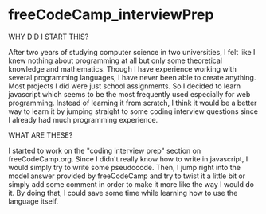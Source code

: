 # freeCodeCamp_interviewPrep

WHY DID I START THIS?

After two years of studying computer science in two universities, I felt like I knew nothing about programming at all but only some theoretical knowledge and mathematics. Though I have experience working with several programming languages, I have never been able to create anything. Most projects I did were just school assignments. So I decided to learn javascript which seems to be the most frequently used especially for web programming. Instead of learning it from scratch, I think it would be a better way to learn it by jumping straight to some coding interview questions since I already had much programming experience.  

WHAT ARE THESE?

I started to work on the "coding interview prep" section on freeCodeCamp.org. Since I didn't really know how to write in javascript, I would simply try to write some pseudocode. Then, I jump right into the model answer provided by freeCodeCamp and try to twist it a little bit or simply add some comment in order to make it more like the way I would do it. By doing that, I could save some time while learning how to use the language itself.
